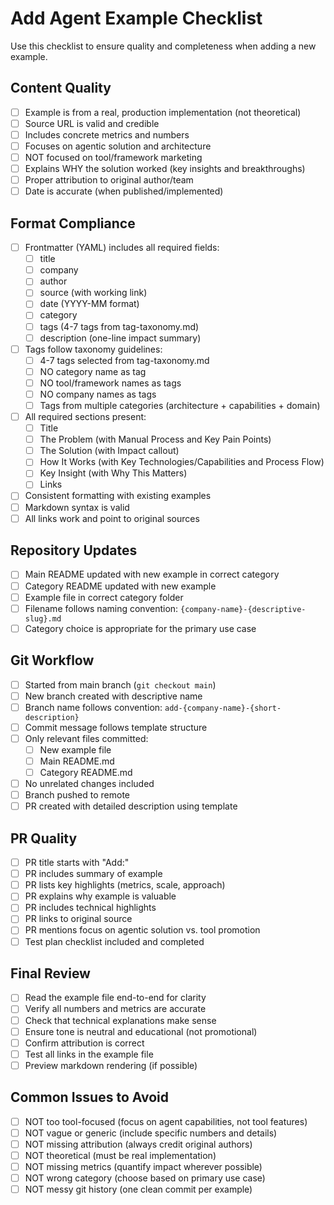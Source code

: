 # Add Agent Example Checklist

Use this checklist to ensure quality and completeness when adding a new example.

## Content Quality

- [ ] Example is from a real, production implementation (not theoretical)
- [ ] Source URL is valid and credible
- [ ] Includes concrete metrics and numbers
- [ ] Focuses on agentic solution and architecture
- [ ] NOT focused on tool/framework marketing
- [ ] Explains WHY the solution worked (key insights and breakthroughs)
- [ ] Proper attribution to original author/team
- [ ] Date is accurate (when published/implemented)

## Format Compliance

- [ ] Frontmatter (YAML) includes all required fields:
  - [ ] title
  - [ ] company
  - [ ] author
  - [ ] source (with working link)
  - [ ] date (YYYY-MM format)
  - [ ] category
  - [ ] tags (4-7 tags from tag-taxonomy.md)
  - [ ] description (one-line impact summary)
- [ ] Tags follow taxonomy guidelines:
  - [ ] 4-7 tags selected from tag-taxonomy.md
  - [ ] NO category name as tag
  - [ ] NO tool/framework names as tags
  - [ ] NO company names as tags
  - [ ] Tags from multiple categories (architecture + capabilities + domain)
- [ ] All required sections present:
  - [ ] Title
  - [ ] The Problem (with Manual Process and Key Pain Points)
  - [ ] The Solution (with Impact callout)
  - [ ] How It Works (with Key Technologies/Capabilities and Process Flow)
  - [ ] Key Insight (with Why This Matters)
  - [ ] Links
- [ ] Consistent formatting with existing examples
- [ ] Markdown syntax is valid
- [ ] All links work and point to original sources

## Repository Updates

- [ ] Main README updated with new example in correct category
- [ ] Category README updated with new example
- [ ] Example file in correct category folder
- [ ] Filename follows naming convention: `{company-name}-{descriptive-slug}.md`
- [ ] Category choice is appropriate for the primary use case

## Git Workflow

- [ ] Started from main branch (`git checkout main`)
- [ ] New branch created with descriptive name
- [ ] Branch name follows convention: `add-{company-name}-{short-description}`
- [ ] Commit message follows template structure
- [ ] Only relevant files committed:
  - [ ] New example file
  - [ ] Main README.md
  - [ ] Category README.md
- [ ] No unrelated changes included
- [ ] Branch pushed to remote
- [ ] PR created with detailed description using template

## PR Quality

- [ ] PR title starts with "Add:"
- [ ] PR includes summary of example
- [ ] PR lists key highlights (metrics, scale, approach)
- [ ] PR explains why example is valuable
- [ ] PR includes technical highlights
- [ ] PR links to original source
- [ ] PR mentions focus on agentic solution vs. tool promotion
- [ ] Test plan checklist included and completed

## Final Review

- [ ] Read the example file end-to-end for clarity
- [ ] Verify all numbers and metrics are accurate
- [ ] Check that technical explanations make sense
- [ ] Ensure tone is neutral and educational (not promotional)
- [ ] Confirm attribution is correct
- [ ] Test all links in the example file
- [ ] Preview markdown rendering (if possible)

## Common Issues to Avoid

- [ ] NOT too tool-focused (focus on agent capabilities, not tool features)
- [ ] NOT vague or generic (include specific numbers and details)
- [ ] NOT missing attribution (always credit original authors)
- [ ] NOT theoretical (must be real implementation)
- [ ] NOT missing metrics (quantify impact wherever possible)
- [ ] NOT wrong category (choose based on primary use case)
- [ ] NOT messy git history (one clean commit per example)
